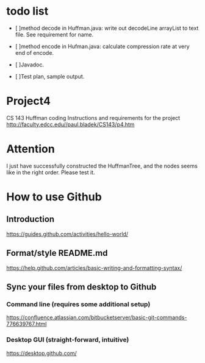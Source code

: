 # todo list
- [ ]method decode in Huffman.java: write out decodeLine arrayList to text file. See requirement for name.

- [ ]method encode in Hufman.java: calculate compression rate at very end of encode.

- [ ]Javadoc.

- [ ]Test plan, sample output.

# Project4
CS 143 Huffman coding
Instructions and requirements for the project
http://faculty.edcc.edu//paul.bladek/CS143/p4.htm
# Attention
I just have successfully constructed the HuffmanTree, and the nodes seems like in the right order. Please test it.

# How to use Github
## Introduction
https://guides.github.com/activities/hello-world/

## Format/style README.md
https://help.github.com/articles/basic-writing-and-formatting-syntax/

## Sync your files from desktop to Github
### Command line (requires some additional setup)
https://confluence.atlassian.com/bitbucketserver/basic-git-commands-776639767.html
### Desktop GUI (straight-forward, intuitive)
https://desktop.github.com/
